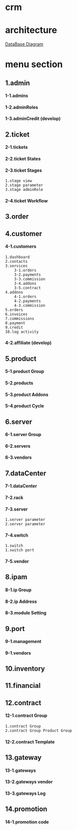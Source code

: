 # crm

# architecture
[DataBase Diagram](https://dbdiagram.io/d/5ea57ee339d18f5553fe3a4c)


# menu section

## 1.admin
#### 1-1.admins
#### 1-2.adminRoles
#### 1-3.adminCredit (develop)

## 2.ticket
#### 2-1.tickets
#### 2-2.ticket States
#### 2-3.ticket Stages
    1.stage view
    2.stage parameter
    3.stage adminRole
#### 2-4.ticket Workflow

## 3.order

## 4.customer
#### 4-1.customers
    1.dashboard
    2.contacts
    3.services
        3-1.orders
        3-2.payments
        3-3.commission
        3-4.addons
        3-5.contract
    4.addons
        4-1.orders
        4-2.payments
        4-3.commission
    5.orders
    6.invoices
    7.commissions
    8.payment
    9.credit
    10.log activity
#### 4-2.affiliate (develop)

## 5.product
#### 5-1.product Group
#### 5-2.products
#### 5-3.product Addons
#### 5-4.product Cycle

## 6.server
#### 6-1.server Group
#### 6-2.servers 
#### 6-3.vendors 

## 7.dataCenter
#### 7-1.dataCenter
#### 7-2.rack
#### 7-3.server
    1.server parameter
    2.server parameter
#### 7-4.switch
    1.switch
    1.switch port
#### 7-5.vendor

## 8.ipam
#### 8-1.ip Group
#### 8-2.ip Address
#### 8-3.module Setting

## 9.port
#### 9-1.management 
#### 9-1.vendors 

## 10.inventory

## 11.financial

## 12.contract
#### 12-1.contract Group
    1.contract Group
    2.contract Group Product Group
#### 12-2.contract Template

## 13.gateway
#### 13-1.gateways
#### 13-2.gateways vendor
#### 13-3.gateways Log

## 14.promotion
#### 14-1.promotion code
